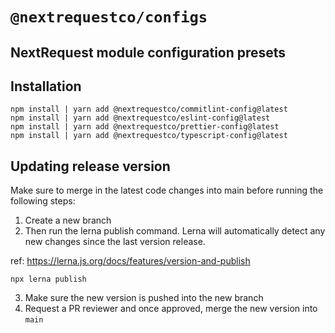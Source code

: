 # `@nextrequestco/configs`

## NextRequest module configuration presets

## Installation

```
npm install | yarn add @nextrequestco/commitlint-config@latest
npm install | yarn add @nextrequestco/eslint-config@latest
npm install | yarn add @nextrequestco/prettier-config@latest
npm install | yarn add @nextrequestco/typescript-config@latest
```

## Updating release version

Make sure to merge in the latest code changes into main before running the following steps:

1. Create a new branch
2. Then run the lerna publish command. Lerna will automatically detect any new changes since the last version release.

ref: https://lerna.js.org/docs/features/version-and-publish

```
npx lerna publish
```

3. Make sure the new version is pushed into the new branch
4. Request a PR reviewer and once approved, merge the new version into `main`
